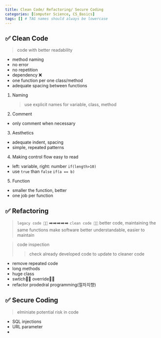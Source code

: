 ```yaml
---
title: Clean Code/ Refactoring/ Secure Coding
categories: [Computer Science, CS_Basics]
tags: [] # TAG names should always be lowercase
---
```


## ✅ Clean Code

> code with better readability

- method naming
- no error
- no repetition
- dependency ❌
- one function per one class/method
- adequate spacing between functions

1. Naming

   > use explicit names for variable, class, method

2. Comment

- only comment when necessary

3. Aesthetics

- adequate indent, spacing
- simple, repeated patterns

4. Making control flow easy to read

- left: variable, right: number
  `if(length>10)`
- use `true` than `false`
  `if(a == b)`

5. Function

- smaller the function, better
- one job per function

## ✅ Refactoring

> `legacy code 👎🏻` ➡️➡️➡️➡️➡️ `clean code 👍🏻`
> better code, maintaining the same functions
> make software better understandable, easier to maintain

> code inspection
>
> > check already developed code to update to cleaner code

- remove repeated code
- long methods
- huge class
- swtich👎🏻 override👍🏻
- refactor prodedral programming(절차지향)

## ✅ Secure Coding

> elminiate potential risk in code

- SQL injections
- URL parameter
-
